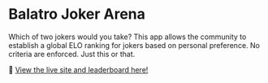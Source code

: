# Balatro Joker Arena

Which of two jokers would you take? This app allows the community to establish a global ELO ranking for jokers based on personal preference. No criteria are enforced. Just this or that.

🔗 [View the live site and leaderboard here!](https://balatro-joker-arena.up.railway.app/)